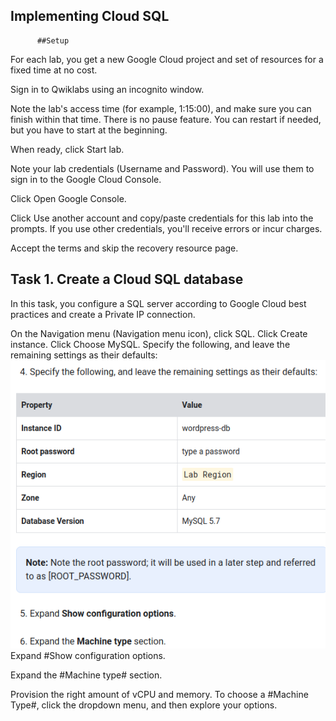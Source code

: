 ## Implementing Cloud SQL
          ##Setup
For each lab, you get a new Google Cloud project and set of resources for a fixed time at no cost.

Sign in to Qwiklabs using an incognito window.

Note the lab's access time (for example, 1:15:00), and make sure you can finish within that time.
There is no pause feature. You can restart if needed, but you have to start at the beginning.

When ready, click Start lab.

Note your lab credentials (Username and Password). You will use them to sign in to the Google Cloud Console.

Click Open Google Console.

Click Use another account and copy/paste credentials for this lab into the prompts.
If you use other credentials, you'll receive errors or incur charges.

Accept the terms and skip the recovery resource page.

## Task 1. Create a Cloud SQL database
In this task, you configure a SQL server according to Google Cloud best practices and create a Private IP connection.

On the Navigation menu (Navigation menu icon), click SQL.
Click Create instance.
Click Choose MySQL.
Specify the following, and leave the remaining settings as their defaults:
![setup](./setup.png)
Expand #Show configuration options.

Expand the #Machine type# section.

Provision the right amount of vCPU and memory. To choose a #Machine Type#, click the dropdown menu, and then explore your options.